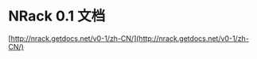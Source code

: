 NRack 0.1 文档
===========================================================
[http://nrack.getdocs.net/v0-1/zh-CN/](http://nrack.getdocs.net/v0-1/zh-CN/)